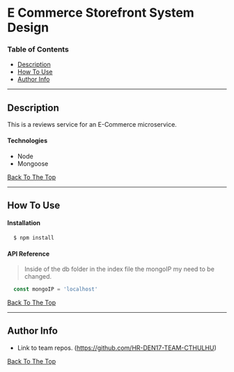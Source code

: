 # E Commerce Storefront System Design
### Table of Contents
- [Description](#description)
- [How To Use](#how-to-use)
- [Author Info](#author-info)
---

## Description
This is a reviews service for an E-Commerce microservice.

#### Technologies

- Node
- Mongoose

[Back To The Top](#e-commerce-storefront-system-design)

---
## How To Use

#### Installation
```bash
  $ npm install
```
#### API Reference
>Inside of the db folder in the index file the mongoIP my need to be changed.
```javascript
  const mongoIP = 'localhost'
```

[Back To The Top](#e-commerce-storefront-system-design)

---

## Author Info
- Link to team repos. (https://github.com/HR-DEN17-TEAM-CTHULHU)

[Back To The Top](#e-commerce-storefront-system-design)
